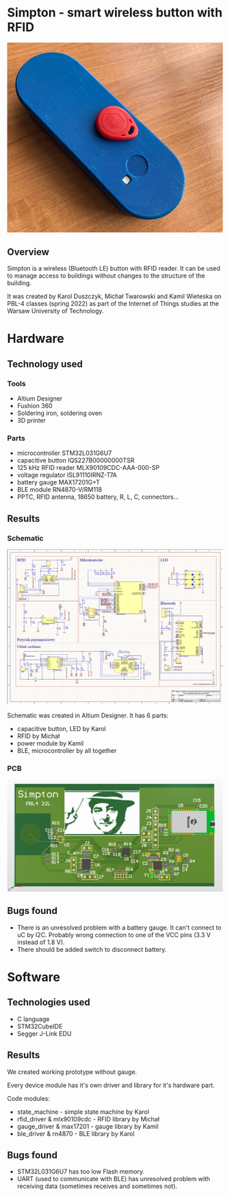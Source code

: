# Simpton - smart wireless button with RFID

![Simpton](img\simpton-all.jpg)

## Overview

Simpton is a wireless (Bluetooth LE) button with RFID reader. It can be used to manage access to buildings without changes to the structure of the building.

It was created by Karol Duszczyk, Michał Twarowski and Kamil Wieteska on PBL-4 classes (spring 2022) as part of the Internet of Things studies at the Warsaw University of Technology.

# Hardware

## Technology used

### Tools
- Altium Designer
- Fushion 360
- Soldering iron, soldering oven
- 3D printer

### Parts
- microcontroller STM32L031G6U7
- capacitive button IQS227B00000000TSR
- 125 kHz RFID reader MLX90109CDC-AAA-000-SP
- voltage regulator ISL91110IRNZ-T7A
- battery gauge MAX17201G+T
- BLE module RN4870-V/RM118
- PPTC, RFID antenna, 18650 battery, R, L, C, connectors...

## Results

### Schematic

![Schematic](img\sch.png)

Schematic was created in Altium Designer. It has 6 parts:
- capacitive button, LED by Karol
- RFID by Michał
- power module by Kamil
- BLE, microcontroller by all together

### PCB

![Schematic](img\pcb.png)

## Bugs found

- There is an unresolved problem with a battery gauge. It can't connect to uC by I2C. Probably wrong connection to one of the VCC pins (3.3 V instead of 1.8 V).
- There should be added switch to disconnect battery.

# Software

## Technologies used
- C language
- STM32CubeIDE
- Segger J-Link EDU

## Results

We created working prototype without gauge.

Every device module has it's own driver and library for it's hardware part.

Code modules:
- state_machine - simple state machine by Karol
- rfid_driver & mlx90109cdc - RFID library by Michał
- gauge_driver & max17201 - gauge library by Kamil
- ble_driver & rn4870 - BLE library by Karol

## Bugs found

- STM32L031G6U7 has too low Flash memory.
- UART (used to communicate with BLE) has unresolved problem with receiving data (sometimes receives and sometimes not).